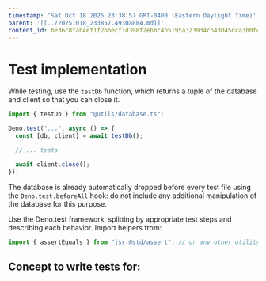 ```yaml
---
timestamp: 'Sat Oct 18 2025 23:38:57 GMT-0400 (Eastern Daylight Time)'
parent: '[[../20251018_233857.4930a884.md]]'
content_id: be36c8fab4ef1f2bbecf1d398f2ebbc4b5195a323934cb43045dca3b0fcb406d
---
```


# Test implementation

While testing, use the `testDb` function, which returns a tuple of the database and client so that you can close it.

```typescript
import { testDb } from "@utils/database.ts";

Deno.test("...", async () => {
  const [db, client] = await testDb();

  // ... tests

  await client.close();
});
```

The database is already automatically dropped before every test file using the `Deno.test.beforeAll` hook: do not include any additional manipulation of the database for this purpose.

Use the Deno.test framework, splitting by appropriate test steps and describing each behavior. Import helpers from:

```typescript
import { assertEquals } from "jsr:@std/assert"; // or any other utility from the library
```

## Concept to write tests for:
